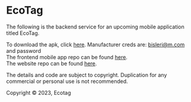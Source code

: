 # EcoTag

The following is the backend service for an upcoming mobile application titled EcoTag.

To download the apk, click [here](https://storage.googleapis.com/www.ecotag.dev/assets/ecotag.apk). Manufacturer creds are: bisleri@m.com and password<br>
The frontend mobile app repo can be found [here](https://github.com/TheNova22/ecotag-frontend). <br>
The website repo can be found [here](https://github.com/Prash2002/ecotag_website). <br>

The details and code are subject to copyright. Duplication for any commercial or personal use is not recommended.

Copyright © 2023, Ecotag
